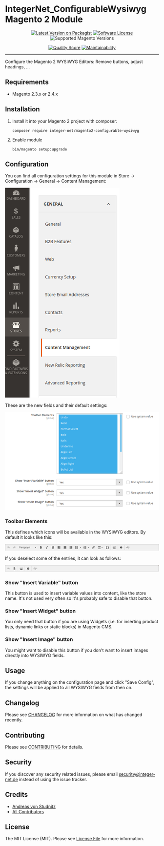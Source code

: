 # IntegerNet_ConfigurableWysiwyg Magento 2 Module
<div align="center">

[![Latest Version on Packagist][ico-version]][link-packagist]
[![Software License][ico-license]](LICENSE.md)
![Supported Magento Versions][ico-compatibility]

[![Quality Score][ico-code-quality]][link-code-quality]
[![Maintainability][ico-maintainability]][link-maintainability]
</div>

---

Configure the Magento 2 WYSIWYG Editors: Remove buttons, adjust headings, ... 

## Requirements

- Magento 2.3.x or 2.4.x

## Installation

1. Install it into your Magento 2 project with composer:
    ```
    composer require integer-net/magento2-configurable-wysiwyg
    ```

2. Enable module
    ```
    bin/magento setup:upgrade
    ```

## Configuration

You can find all configuration settings for this module in Store -> Configuration -> General -> Content Management:

![Menu](doc/img/menu.png)

These are the new fields and their default settings:

![Configuration fields](doc/img/config_fields.png)

### Toolbar Elements

This defines which icons will be available in the WYSIWYG editors. By default it looks like this:

![Default icons](doc/img/icons_default.png)

If you deselect some of the entries, it can look as follows:

![Reduced Icons](doc/img/icons_reduced.png)

### Show "Insert Variable" button

This button is used to insert variable values into content, like the store name. It's not used very often so it's probably safe to disable that button.

### Show "Insert Widget" button

You only need that button if you are using Widgets (i.e. for inserting product lists, dynamic links or static blocks) in Magento CMS.

### Show "Insert Image" button

You might want to disable this button if you don't want to insert images directly into WYSIWYG fields.

## Usage

If you change anything on the configuration page and click "Save Config", the settings will be applied to all WYSIWYG fields from then on.

## Changelog

Please see [CHANGELOG](CHANGELOG.md) for more information on what has changed recently.

## Contributing

Please see [CONTRIBUTING](CONTRIBUTING.md) for details.

## Security

If you discover any security related issues, please email security@integer-net.de instead of using the issue tracker.

## Credits

- [Andreas von Studnitz][link-author]
- [All Contributors][link-contributors]

## License

The MIT License (MIT). Please see [License File](LICENSE) for more information.

[ico-version]: https://img.shields.io/packagist/v/integer-net/magento2-configurable-wysiwyg.svg?style=flat-square
[ico-license]: https://img.shields.io/badge/license-MIT-brightgreen.svg?style=flat-square
[ico-code-quality]: https://img.shields.io/scrutinizer/g/integer-net/magento2-configurable-wysiwyg.svg?style=flat-square
[ico-maintainability]: https://img.shields.io/codeclimate/maintainability/integer-net/magento2-configurable-wysiwyg?style=flat-square
[ico-compatibility]: https://img.shields.io/badge/magento-2.3%20|%202.4-brightgreen.svg?logo=magento&longCache=true&style=flat-square

[link-packagist]: https://packagist.org/packages/integer-net/magento2-configurable-wysiwyg
[link-scrutinizer]: https://scrutinizer-ci.com/g/integer-net/magento2-configurable-wysiwyg/code-structure
[link-code-quality]: https://scrutinizer-ci.com/g/integer-net/magento2-configurable-wysiwyg
[link-maintainability]: https://codeclimate.com/github/integer-net/magento2-configurable-wysiwyg
[link-author]: https://github.com/integer-net
[link-contributors]: ../../contributors
